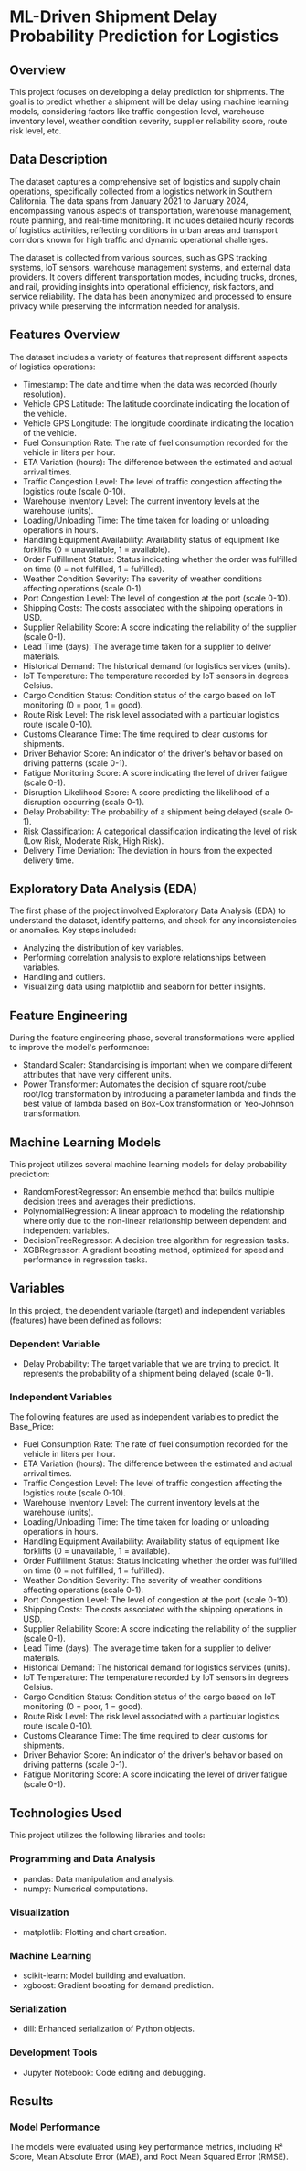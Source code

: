 # ML-Driven Shipment Delay Probability Prediction for Logistics
## Overview
This project focuses on developing a delay prediction for shipments. The goal is to predict whether a shipment will be delay using machine learning models, considering factors like traffic congestion level, warehouse inventory level, weather condition severity, supplier reliability score, route risk level, etc.

## Data Description
The dataset captures a comprehensive set of logistics and supply chain operations, specifically collected from a logistics network in Southern California. The data spans from January 2021 to January 2024, encompassing various aspects of transportation, warehouse management, route planning, and real-time monitoring. It includes detailed hourly records of logistics activities, reflecting conditions in urban areas and transport corridors known for high traffic and dynamic operational challenges.

The dataset is collected from various sources, such as GPS tracking systems, IoT sensors, warehouse management systems, and external data providers. It covers different transportation modes, including trucks, drones, and rail, providing insights into operational efficiency, risk factors, and service reliability. The data has been anonymized and processed to ensure privacy while preserving the information needed for analysis.

## Features Overview
The dataset includes a variety of features that represent different aspects of logistics operations:

- Timestamp: The date and time when the data was recorded (hourly resolution).
- Vehicle GPS Latitude: The latitude coordinate indicating the location of the vehicle.
- Vehicle GPS Longitude: The longitude coordinate indicating the location of the vehicle.
- Fuel Consumption Rate: The rate of fuel consumption recorded for the vehicle in liters per hour.
- ETA Variation (hours): The difference between the estimated and actual arrival times.
- Traffic Congestion Level: The level of traffic congestion affecting the logistics route (scale 0-10).
- Warehouse Inventory Level: The current inventory levels at the warehouse (units).
- Loading/Unloading Time: The time taken for loading or unloading operations in hours.
- Handling Equipment Availability: Availability status of equipment like forklifts (0 = unavailable, 1 = available).
- Order Fulfillment Status: Status indicating whether the order was fulfilled on time (0 = not fulfilled, 1 = fulfilled).
- Weather Condition Severity: The severity of weather conditions affecting operations (scale 0-1).
- Port Congestion Level: The level of congestion at the port (scale 0-10).
- Shipping Costs: The costs associated with the shipping operations in USD.
- Supplier Reliability Score: A score indicating the reliability of the supplier (scale 0-1).
- Lead Time (days): The average time taken for a supplier to deliver materials.
- Historical Demand: The historical demand for logistics services (units).
- IoT Temperature: The temperature recorded by IoT sensors in degrees Celsius.
- Cargo Condition Status: Condition status of the cargo based on IoT monitoring (0 = poor, 1 = good).
- Route Risk Level: The risk level associated with a particular logistics route (scale 0-10).
- Customs Clearance Time: The time required to clear customs for shipments.
- Driver Behavior Score: An indicator of the driver's behavior based on driving patterns (scale 0-1).
- Fatigue Monitoring Score: A score indicating the level of driver fatigue (scale 0-1).
- Disruption Likelihood Score: A score predicting the likelihood of a disruption occurring (scale 0-1).
- Delay Probability: The probability of a shipment being delayed (scale 0-1).
- Risk Classification: A categorical classification indicating the level of risk (Low Risk, Moderate Risk, High Risk).
- Delivery Time Deviation: The deviation in hours from the expected delivery time.

## Exploratory Data Analysis (EDA)
The first phase of the project involved Exploratory Data Analysis (EDA) to understand the dataset, identify patterns, and check for any inconsistencies or anomalies. Key steps included:

- Analyzing the distribution of key variables.
- Performing correlation analysis to explore relationships between variables.
- Handling and outliers.
- Visualizing data using matplotlib and seaborn for better insights.

## Feature Engineering
During the feature engineering phase, several transformations were applied to improve the model's performance:
- Standard Scaler: Standardising is important when we compare different attributes that have very different units.
- Power Transformer: Automates the decision of square root/cube root/log transformation by introducing a parameter lambda and finds the best value of lambda based on Box-Cox transformation or Yeo-Johnson transformation.

## Machine Learning Models
This project utilizes several machine learning models for delay probability prediction:

- RandomForestRegressor: An ensemble method that builds multiple decision trees and averages their predictions.
- PolynomialRegression: A linear approach to modeling the relationship where only due to the non-linear relationship between dependent and independent variables.
- DecisionTreeRegressor: A decision tree algorithm for regression tasks.
- XGBRegressor: A gradient boosting method, optimized for speed and performance in regression tasks.

## Variables
In this project, the dependent variable (target) and independent variables (features) have been defined as follows:

### Dependent Variable
- Delay Probability: The target variable that we are trying to predict. It represents the probability of a shipment being delayed (scale 0-1).
### Independent Variables
The following features are used as independent variables to predict the Base_Price:

- Fuel Consumption Rate: The rate of fuel consumption recorded for the vehicle in liters per hour.
- ETA Variation (hours): The difference between the estimated and actual arrival times.
- Traffic Congestion Level: The level of traffic congestion affecting the logistics route (scale 0-10).
- Warehouse Inventory Level: The current inventory levels at the warehouse (units).
- Loading/Unloading Time: The time taken for loading or unloading operations in hours.
- Handling Equipment Availability: Availability status of equipment like forklifts (0 = unavailable, 1 = available).
- Order Fulfillment Status: Status indicating whether the order was fulfilled on time (0 = not fulfilled, 1 = fulfilled).
- Weather Condition Severity: The severity of weather conditions affecting operations (scale 0-1).
- Port Congestion Level: The level of congestion at the port (scale 0-10).
- Shipping Costs: The costs associated with the shipping operations in USD.
- Supplier Reliability Score: A score indicating the reliability of the supplier (scale 0-1).
- Lead Time (days): The average time taken for a supplier to deliver materials.
- Historical Demand: The historical demand for logistics services (units).
- IoT Temperature: The temperature recorded by IoT sensors in degrees Celsius.
- Cargo Condition Status: Condition status of the cargo based on IoT monitoring (0 = poor, 1 = good).
- Route Risk Level: The risk level associated with a particular logistics route (scale 0-10).
- Customs Clearance Time: The time required to clear customs for shipments.
- Driver Behavior Score: An indicator of the driver's behavior based on driving patterns (scale 0-1).
- Fatigue Monitoring Score: A score indicating the level of driver fatigue (scale 0-1).

## Technologies Used
This project utilizes the following libraries and tools:

### Programming and Data Analysis
- pandas: Data manipulation and analysis.
- numpy: Numerical computations.
### Visualization
- matplotlib: Plotting and chart creation.
### Machine Learning
- scikit-learn: Model building and evaluation.
- xgboost: Gradient boosting for demand prediction.
### Serialization
- dill: Enhanced serialization of Python objects.
### Development Tools
- Jupyter Notebook: Code editing and debugging.
  
## Results
### Model Performance
The models were evaluated using key performance metrics, including R² Score, Mean Absolute Error (MAE), and Root Mean Squared Error (RMSE). 
